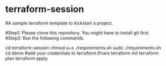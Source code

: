 # terraform-session
#A sample terraform template to kickstart a project.

#Step1: Please clone this repository. You might have to install git first.
#Step2: Run the following commands.

cd terraform-session
chmod u+x ./requirements.sh
sudo ./requirements.sh
cd demo
#add your credentials to terraform.tfvars
terraform init
terraform plan
terraform apply
